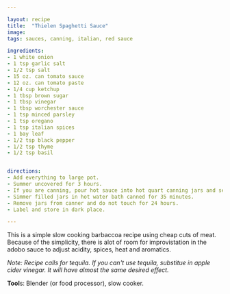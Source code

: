 ```yaml
---

layout: recipe
title:  "Thielen Spaghetti Sauce"
image:
tags: sauces, canning, italian, red sauce

ingredients:
- 1 white onion
- 1 tsp garlic salt
- 1/2 tsp salt
- 15 oz. can tomato sauce
- 12 oz. can tomato paste
- 1/4 cup ketchup
- 1 tbsp brown sugar
- 1 tbsp vinegar
- 1 tbsp worchester sauce
- 1 tsp minced parsley
- 1 tsp oregano
- 1 tsp italian spices
- 1 bay leaf
- 1/2 tsp black pepper
- 1/2 tsp thyme
- 1/2 tsp basil


directions:
- Add everything to large pot.
- Summer uncovered for 3 hours.
- If you are canning, pour hot sauce into hot quart canning jars and seal with canning lids and rings.
- Simmer filled jars in hot water bath canned for 35 minutes.
- Remove jars from canner and do not touch for 24 hours.
- Label and store in dark place.

---
```


This is a simple slow cooking barbaccoa recipe using cheap cuts of meat. Because of the simplicity, there is alot of room for improvistation in the adobo sauce to adjust acidity, spices, heat and aromatics.

*Note: Recipe calls for tequila. If you can't use tequila, substitue in apple cider vinegar. It will have almost the same desired effect.*

**Tool**s: Blender (or food processor), slow cooker.